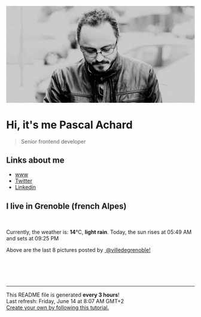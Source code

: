 ![Pascal Achard](./images/photo-pascal-achard.jpg)
# Hi, it's me Pascal Achard
> Senior frontend developer

## Links about me
- [www](https://www.pascal-achard.com)
- [Twitter](https://twitter.com/botmaster)
- [Linkedin](http://www.linkedin.com/in/pascal-achard)


## I live in Grenoble (french Alpes)
<img src="https://openweathermap.org/img/wn/10d@2x.png" alt="">

Currently, the weather is: **14**°C, **light rain**.
Today, the sun rises at 05:49 AM and sets at 09:25 PM

Above are the last 8 pictures posted by <a href="https://www.instagram.com/villedegrenoble/" target="_blank"><img alt="" src="https://upload.wikimedia.org/wikipedia/commons/thumb/e/e7/Instagram_logo_2016.svg/1024px-Instagram_logo_2016.svg.png" width="20"/> @villedegrenoble!</a>

<p style="display: flex; flex-wrap: wrap; gap: 20px;">
        <img src="https://cdn1.picuki.com/hosted-by-instagram/q/0exhNuNYnjBGZDHIdN5WmL9I2Pk2GAlRNucaS7j0nyZiNxIsbHWB58ltwdev%7C%7CDlyKw1oASyLeDto5owoWVRZZFVzO0zeSLSITjtQ7aibUYCm1Dxn%7C%7CZJhkr0yLHEZYHeu9MJDCnicKyVHDe0AUq%7C%7Cm6vZNuKyBOTUAyXCUMLQKnmICjtCsCOwlktcf7KG4iF+44ooiMDxN4Gosak8ktdKO52hEWvrxfMh2pqV5CLkJnoE65ezRmCSsTDx6KChBGTOgtYPCwuMWlhr4YWU+wzSodv4wAVoZpAK9sDRl9IkqhdiDG7w82q4vkIH2bUdBXG9p+kMjxdK0kBzOaWOh2nxZxnmO76mcJtESl4LdP%7C%7CCFe+%7C%7CMnw7kaeLwMJJVcH1KU9iTAHuScri1BMoO294JE%7C%7CAThw6K0T+eR73g20dLCiBnhC6fX6VZF9WQ97iu1HvEuj6Xh1Yyyc+sLqtV%7C%7CXBy+%7C%7C2UyEB0fCGQU58eaWWOixYdHN1%7C%7CYrfMw8bWOL0WHg==.jpeg" alt="" width="200"/>
        <img src="https://cdn1.picuki.com/hosted-by-instagram/q/0exhNuNYnjBGZDHIdN5WmL9I2Pk2GAlRNucaS7j0nyZiNxIsbHWB58ltwdev%7C%7CDlyKw1oASyLeDtl44kuVl5TZFVyNEHcTbSPTD9R6aWRUYCn0zJi8pNlkrcxLH0ZZ3am%7C%7CsckOzjYMTIfQeoEH%7C%7Cbx7a8Koru5A2MEoyX9auctwCIPuM23TKNy2JAtrKSLl0SxptZ%7C%7CIjNLvG0jJ00m7NPfvnw1UvfPMc9g+PAnFfEzhMQ65OftxiefAEcZSWRRAyO6i9zKsfgEoiHGJDoHvWSjSvQaAH1PggWsljcQk61oi4agadogjLgxtp%7C%7CUTWUPWlNgog0zvY6Qwwz5RTOE1UgG7ETikp27U+kIvJboCtLYBv+snwWOPPzdF7kbEC9JD%7C%7CSLAw%7C%7CjAcyVMuMUl9teCdZ5+Vfj0hyrbJnk8QdHACJplAyoVaAhfM62y5yB+G3d1iWbgUE0lZHtLeQNmA0K0YOy5wVEanXCWJBNaGGCjw==.jpeg" alt="" width="200"/>
        <img src="https://cdn1.picuki.com/hosted-by-instagram/q/0exhNuNYnjBGZDHIdN5WmL9I2Pk2GAlRNucaS7j0nyZiNxIsbHWB58ltwdev%7C%7CDlyKw1oASyLeDtl5okjUlxVZFVyOUHaSbSOTDxR6K+RUoCj1DFl8JBgkLk2JXMdYnWu8sIpOzjYMTIfQeoEH%7C%7Cbx7a8Koru5A2MEo1zRMrBC0GAG4YWbVqFKwoV966yUlEri+YU8ajtG5WR1aRtmpNPb5DwIX%7C%7CD+fMBxsedISLQzicYRtr6+y2OHH24VdGZ9Sj26q5vPufsqqwXBRWIz1XegYvs%7C%7Cfn4Px1C%7C%7CuksQnb1%7C%7Ci9W1FaxM+N9+sqPVETFKCipioCttkZe1khzGbXn08ll%7C%7Cl0%7C%7C3+6mfRsc+iJ%7C%7CdcN2XcMLE6CrXQICbR58JDl5BUrHVUF2LbaDwCMAExttwPcFq9guaxxGYQIblxRtEUGdIqhODAYR5R9qk6Zn8p3PjpHC2+SsMheOQdIJO3xhS95jbv1EqKS%7C%7CkXY5wNTfpylkmT4ZCIuucyA==.jpeg" alt="" width="200"/>
        <img src="https://cdn1.picuki.com/hosted-by-instagram/q/0exhNuNYnjBGZDHIdN5WmL9I2Pk2GAlRNucaS7j0nyZiNxIsbHWB58ltwdev%7C%7CDlyKw1oASyLeDtj7IgsUF9YZFVyOUHbTrCBTzlc56WQUoCk0Dxl955gkbk8JXAfYX6n9sYpOzjYMTIfQeoEH%7C%7Cbx7a8Koru5A2MEo1zRMrBC0GAG4YWbVqFKwoV966yUlEri+YU8ajtG5WR1aRtmpNPb5DwIX%7C%7CD+fMBxsedISLQzicYRtr6+zWOHH24VdGZ9Smi874%7C%7CWqrox1i3RRWIz1XegYJk3GXsUx1C%7C%7CuksQnb1%7C%7Ci9W1FaxM+N9+sqPVETFKCipioCttkZe1khzGbXn08ll%7C%7Cl07J5+ecaN93i7HRdt65VojG+BCQQZCbR58JDl5BUrHVUF2LbaDwCMAExttwPcFt%7C%7CQmGoR+OepjV6kZZHgxMrWC0HpwmSees8vmjwCHb1Ai27RBuhM68c79v6RhS95jbv1EqKF+QI45wNTfpylkmT4ZCIuucyA==.jpeg" alt="" width="200"/>
        <img src="https://cdn1.picuki.com/hosted-by-instagram/q/0exhNuNYnjBGZDHIdN5WmL9I2Pk2GAlRNecaS7j0nyZiNxIsbHWB58ltwdGn%7C%7CDh7IAhgASuRYztk4okjUVlWDT19OkLZT7yPTzdc6aqZVOjN2zBh8pFklL02L3weZ3Kt88MkVAmYdSgIGaYDG7uo%7C%7CesJ+f3scjIEri2WNbwT9zJBpY6uSKVKz8B1pJ2Jg3Tt%7C%7C9k4Ki5e82wzJURmpNHNpW5HDbr2PM86o6N0QrlChMIRrdDgmBq7EHl3Kj4pUQ+RubTOl+1ejhC7U2Q041iwYoQKeEcwl1KcmRcF4Y5ojYGvaaxC6K874bf1bUcmfipopBYzx9no0SzFNTD54GJr4E3x74SDU%7C%7CV2kq3AMuuXdP%7C%7C4mQbnNpfbH7xafyNdUvL1dFvbK+%7C%7CuXphtg6oJE%7C%7C0TgQjj0yCeIeCy4x1yOyZDh2nTDsElF6s=.jpeg" alt="" width="200"/>
        <img src="https://cdn1.picuki.com/hosted-by-instagram/q/0exhNuNYnjBGZDHIdN5WmL9I2Pk2GAlRNucaS7j0nyZiNxIsbHWB58ltwdev%7C%7CDlyKw1oASyLeDtn448vVlxWZFVzOEHaSrGMSj5W7KuZUICm1TJu8ZVhlb4wK3MaYHWv9sArOzjYMTIfQeoEH%7C%7Cb2re8W5vvwbTUDoy2TN7JHyQlWotfpUrJy9ZRzt52U1h+189JldAJZ+jtvdBFundPZlTIeAf3+Idp1orN2S%7C%7CkKhtAKv6K81SO2ECMseW16GX6Rv5+HoOAAuiDpYGhpqzfheKc4EEMWggiepjwOnZ0GmJf1YLw60tAutojPbkASWSpuoxkzsbuMxiCdf0GI%7C%7CmJzhWPQwO7mP6tgr5LPJvKeXd7WxyTZM5zEOe9iaXleLvb%7C%7CRHD4CeKbHf1AuL9ITNd%7C%7Ckg2RtVWZOuK6315yBzcdzmHNA5otE62i5ZaG%7C%7ClvgpxqZglY%7C%7ChPqZLeRj8EdO8N+YvwVNW1OeANJ9LzCD33cROtN1cJWdr9jbbrUUHkRWbNgy%7C%7CCe0iZZnMx+1%7C%7C+I9MYg+eg==.jpeg" alt="" width="200"/>
        <img src="https://cdn1.picuki.com/hosted-by-instagram/q/0exhNuNYnjBGZDHIdN5WmL9I2Pk2GAlRNucaS7j0nyZiNxIsbHWB58ltwdev%7C%7CDlyKw1oASyLeDtj7YksV1xZZFVyOUHbS72BTDxR6a2YV4Ck1jFh9JBikL48KnUcYXSq%7C%7CsctOzjYMTIfQeoEH%7C%7Cbx7a8Koru5A2MEo1zRMrBC0GAG4YWbVqFKwoV966yUlEri+YU8ajtG5WR1aRtmpNPb5DwIX%7C%7CD+fMBxsedISLQzicYRtr6+yGOHH24VdGZ9SjPHmY7xj9oIojnvRWIz1Xegb4UwYkFKx1C%7C%7CuksQnb1%7C%7Ci9W1FaxM+N9+sqPVETFKCipioCttkZe1khzGbXn08ll%7C%7Cl07n46ScRtM+i4%7C%7CJPN6XYMHG6ADXQICbR58JDl5BUrHVUF2LbaDwCMAExttwPcFtjneZ9lXqfoqn%7C%7CjpHFAZfhWK0Cb19FeWt8bedplDcoSXYiDAoweCJKIVs6RhS95jbv1ErX1meXY5wNTfpylkmT4ZCIuucyA==.jpeg" alt="" width="200"/>
        <img src="https://cdn1.picuki.com/hosted-by-instagram/q/0exhNuNYnjBGZDHIdN5WmL9I2Pk2GAlRNecaS7j0nyZiNxIsbHWB58ltwdev%7C%7CDlyKw1oASyLeDtj44oiVV5RZFVyOUHbTbOITzld7qyeUYCk0DBk9pZmkrYxLnEdYHKn8MooOzjYMTIfQeoEH%7C%7Cbx7a8Koru5A2MEo1zRMrBC0GAG4YWbVqFKwoV966yUlEri+YU8ajtG5WR1aRhmpNPb5DwIX%7C%7CD+fMBxsedISLQzicYRtr6+wmOHH24VdGZ9Sim9nobUpvsMtC3jRWIz1XegYYEDGHwQx1C%7C%7CuksQnb1%7C%7Ci9W1FaxM+N9+sqPVETFKCipioCttkZe1khzGbXn08ll%7C%7Cl0736+ecVvU%7C%7CibHRd9y5VszHxiLZQ6abR58JDl5BUrHVUF2LbaDwCMAExttwPcFq4XGgpyGXX7nhjhdEUCd5lCyfNoIievKy1qr8pHmHjBaFmTJrl+WRVOQM6RhS95jbv1ErXyvkXI5wNTfpylkmT4ZCIuucyA==.jpeg" alt="" width="200"/>
</p>

------------
<p>This README file is generated <b>every 3 hours</b>!
    <br />Last refresh: Friday, June 14 at 8:07 AM GMT+2
    <br /><a href="https://medium.com/@th.guibert/how-to-create-a-self-updating-readme-md-for-your-github-profile-f8b05744ca91">Create your own by following this tutorial.</a>
</p>
<p><a href="https://github.com/botmaster/botmaster/actions/workflows/main.yaml"><img alt="" src="https://github.com/botmaster/botmaster/actions/workflows/main.yaml/badge.svg" /></a></p>

